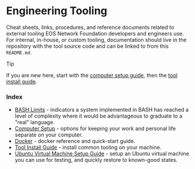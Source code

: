 # Engineering Tooling
Cheat sheets, links, procedures, and reference documents related to external tooling EOS Network Foundation developers and engineers use. For internal, in-house, or custom tooling, documentation should live in the repository with the tool source code and can be linked to from this `README.md`.

> [!TIP]
> If you are new here, start with the [computer setup guide](./computer-setup.md), then the [tool install guide](./tool-install-guide.md).

### Index
- [BASH Limits](./bash-limits.md) - indicators a system implemented in BASH has reached a level of complexity where it would be advantageous to graduate to a "real" language.
- [Computer Setup](./computer-setup.md) - options for keeping your work and personal life separate on your computer.
- [Docker](./docker.md) - docker reference and quick-start guide.
- [Tool Install Guide](./tool-install-guide.md) - install common tooling on your machine.
- [Ubuntu Virtual Machine Setup Guide](./vm-setup.md) - setup an Ubuntu virtual machine you can use for testing, and quickly restore to known-good states.

